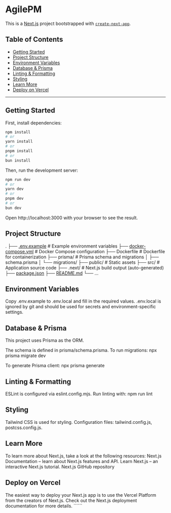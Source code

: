 # AgilePM

This is a [Next.js](https://nextjs.org) project bootstrapped with [`create-next-app`](https://nextjs.org/docs/app/api-reference/cli/create-next-app).

## Table of Contents

- [Getting Started](#getting-started)
- [Project Structure](#project-structure)
- [Environment Variables](#environment-variables)
- [Database & Prisma](#database--prisma)
- [Linting & Formatting](#linting--formatting)
- [Styling](#styling)
- [Learn More](#learn-more)
- [Deploy on Vercel](#deploy-on-vercel)

---

## Getting Started

First, install dependencies:

```bash
npm install
# or
yarn install
# or
pnpm install
# or
bun install
```

Then, run the development server:

```bash
npm run dev
# or
yarn dev
# or
pnpm dev
# or
bun dev
```

Open http://localhost:3000 with your browser to see the result.

## Project Structure

.
├── [.env.example](http://_vscodecontentref_/0) # Example environment variables
├── [docker-compose.yml](http://_vscodecontentref_/1) # Docker Compose configuration
├── Dockerfile # Dockerfile for containerization
├── prisma/ # Prisma schema and migrations
│ ├── schema.prisma
│ └── migrations/
├── public/ # Static assets
├── src/ # Application source code
├── .next/ # Next.js build output (auto-generated)
├── [package.json](http://_vscodecontentref_/2)
├── [README.md](http://_vscodecontentref_/3)
└── ...

## Environment Variables

Copy .env.example to .env.local and fill in the required values.
.env.local is ignored by git and should be used for secrets and environment-specific settings.

## Database & Prisma

This project uses Prisma as the ORM.

The schema is defined in prisma/schema.prisma.
To run migrations:
npx prisma migrate dev

To generate Prisma client:
npx prisma generate

## Linting & Formatting

ESLint is configured via eslint.config.mjs.
Run linting with:
npm run lint

## Styling

Tailwind CSS is used for styling.
Configuration files:
tailwind.config.js,
postcss.config.js.

## Learn More

To learn more about Next.js, take a look at the following resources:
Next.js Documentation – learn about Next.js features and API.
Learn Next.js – an interactive Next.js tutorial.
Next.js GitHub repository

## Deploy on Vercel

The easiest way to deploy your Next.js app is to use the Vercel Platform from the creators of Next.js.
Check out the Next.js deployment documentation for more details. ``````
